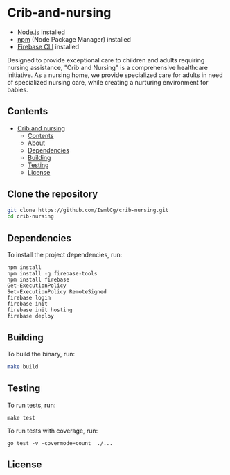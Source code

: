 # Crib-and-nursing

- [Node.js](https://nodejs.org/) installed
- [npm](https://www.npmjs.com/) (Node Package Manager) installed
- [Firebase CLI](https://firebase.google.com/docs/cli) installed

Designed to provide exceptional care to children and adults requiring nursing assistance, "Crib and Nursing" is a comprehensive healthcare initiative. As a nursing home, we provide specialized care for adults in need of specialized nursing care, while creating a nurturing environment for babies.

## Contents

- [Crib and nursing](#Crib-and-nursing)
  - [Contents](#contents)
  - [About](#about)
  - [Dependencies](#dependencies)
  - [Building](#building)
  - [Testing](#testing)
  - [License](#license)

## Clone the repository

```bash
git clone https://github.com/IsmlCg/crib-nursing.git
cd crib-nursing
```

## Dependencies

To install the project dependencies, run:

```shell
npm install
npm install -g firebase-tools
npm install firebase
Get-ExecutionPolicy
Set-ExecutionPolicy RemoteSigned
firebase login
firebase init
firebase init hosting
firebase deploy

```

## Building

To build the binary, run:

```sh
make build
```

## Testing

To run tests, run:

```shell
make test
```

To run tests with coverage, run:

```shell
go test -v -covermode=count  ./...
```

## License
